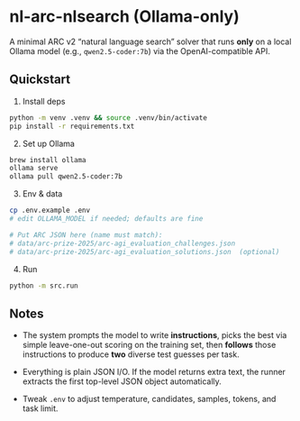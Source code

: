 # nl-arc-nlsearch (Ollama-only)

A minimal ARC v2 “natural language search” solver that runs **only** on a local Ollama model
(e.g., `qwen2.5-coder:7b`) via the OpenAI-compatible API.

## Quickstart

1) Install deps
```bash
python -m venv .venv && source .venv/bin/activate
pip install -r requirements.txt
```

2) Set up Ollama
```bash
brew install ollama
ollama serve
ollama pull qwen2.5-coder:7b
```

3) Env & data
```bash
cp .env.example .env
# edit OLLAMA_MODEL if needed; defaults are fine

# Put ARC JSON here (name must match):
# data/arc-prize-2025/arc-agi_evaluation_challenges.json
# data/arc-prize-2025/arc-agi_evaluation_solutions.json  (optional)
```

4) Run
```bash
python -m src.run
```

## Notes

- The system prompts the model to write **instructions**, picks the best via simple
  leave-one-out scoring on the training set, then **follows** those instructions to
  produce **two** diverse test guesses per task.

- Everything is plain JSON I/O. If the model returns extra text, the runner extracts
  the first top-level JSON object automatically.

- Tweak `.env` to adjust temperature, candidates, samples, tokens, and task limit.
